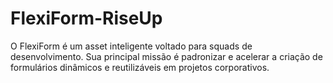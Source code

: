 # FlexiForm-RiseUp
O FlexiForm é um asset inteligente voltado para squads de desenvolvimento. Sua principal missão é padronizar e acelerar a criação de formulários dinâmicos e reutilizáveis em projetos corporativos.
